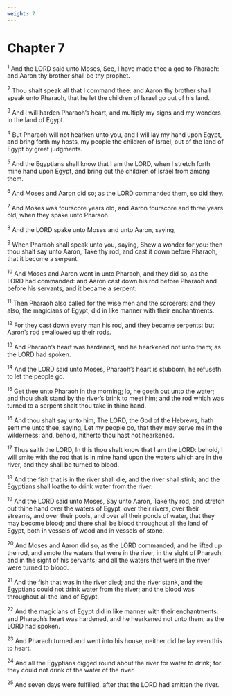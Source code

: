 ```yaml
---
weight: 7
---
```


# Chapter 7

<sup>1</sup> And the LORD said unto Moses, See, I have made thee a god to Pharaoh: and Aaron thy brother shall be thy prophet. 

<sup>2</sup> Thou shalt speak all that I command thee: and Aaron thy brother shall speak unto Pharaoh, that he let the children of Israel go out of his land. 

<sup>3</sup> And I will harden Pharaoh’s heart, and multiply my signs and my wonders in the land of Egypt. 

<sup>4</sup> But Pharaoh will not hearken unto you, and I will lay my hand upon Egypt, and bring forth my hosts, my people the children of Israel, out of the land of Egypt by great judgments. 

<sup>5</sup> And the Egyptians shall know that I am the LORD, when I stretch forth mine hand upon Egypt, and bring out the children of Israel from among them. 

<sup>6</sup> And Moses and Aaron did so; as the LORD commanded them, so did they. 

<sup>7</sup> And Moses was fourscore years old, and Aaron fourscore and three years old, when they spake unto Pharaoh. 

<sup>8</sup> And the LORD spake unto Moses and unto Aaron, saying, 

<sup>9</sup> When Pharaoh shall speak unto you, saying, Shew a wonder for you: then thou shalt say unto Aaron, Take thy rod, and cast it down before Pharaoh, that it become a serpent. 

<sup>10</sup> And Moses and Aaron went in unto Pharaoh, and they did so, as the LORD had commanded: and Aaron cast down his rod before Pharaoh and before his servants, and it became a serpent. 

<sup>11</sup> Then Pharaoh also called for the wise men and the sorcerers: and they also, the magicians of Egypt, did in like manner with their enchantments. 

<sup>12</sup> For they cast down every man his rod, and they became serpents: but Aaron’s rod swallowed up their rods. 

<sup>13</sup> And Pharaoh’s heart was hardened, and he hearkened not unto them; as the LORD had spoken. 

<sup>14</sup> And the LORD said unto Moses, Pharaoh’s heart is stubborn, he refuseth to let the people go. 

<sup>15</sup> Get thee unto Pharaoh in the morning; lo, he goeth out unto the water; and thou shalt stand by the river’s brink to meet him; and the rod which was turned to a serpent shalt thou take in thine hand. 

<sup>16</sup> And thou shalt say unto him, The LORD, the God of the Hebrews, hath sent me unto thee, saying, Let my people go, that they may serve me in the wilderness: and, behold, hitherto thou hast not hearkened. 

<sup>17</sup> Thus saith the LORD, In this thou shalt know that I am the LORD: behold, I will smite with the rod that is in mine hand upon the waters which are in the river, and they shall be turned to blood. 

<sup>18</sup> And the fish that is in the river shall die, and the river shall stink; and the Egyptians shall loathe to drink water from the river. 

<sup>19</sup> And the LORD said unto Moses, Say unto Aaron, Take thy rod, and stretch out thine hand over the waters of Egypt, over their rivers, over their streams, and over their pools, and over all their ponds of water, that they may become blood; and there shall be blood throughout all the land of Egypt, both in vessels of wood and in vessels of stone. 

<sup>20</sup> And Moses and Aaron did so, as the LORD commanded; and he lifted up the rod, and smote the waters that were in the river, in the sight of Pharaoh, and in the sight of his servants; and all the waters that were in the river were turned to blood. 

<sup>21</sup> And the fish that was in the river died; and the river stank, and the Egyptians could not drink water from the river; and the blood was throughout all the land of Egypt. 

<sup>22</sup> And the magicians of Egypt did in like manner with their enchantments: and Pharaoh’s heart was hardened, and he hearkened not unto them; as the LORD had spoken. 

<sup>23</sup> And Pharaoh turned and went into his house, neither did he lay even this to heart. 

<sup>24</sup> And all the Egyptians digged round about the river for water to drink; for they could not drink of the water of the river. 

<sup>25</sup> And seven days were fulfilled, after that the LORD had smitten the river. 


